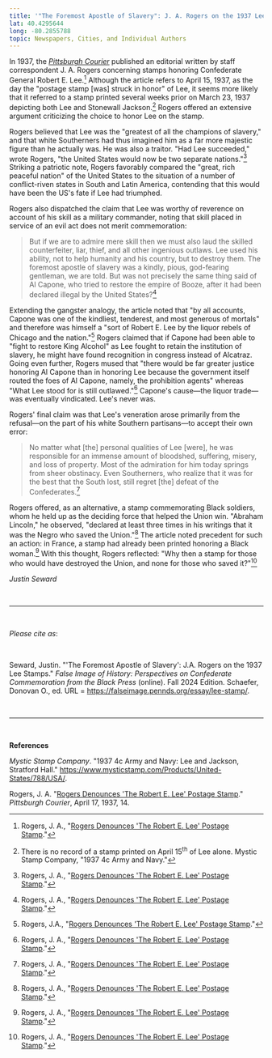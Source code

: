 ```yaml
---
title: '"The Foremost Apostle of Slavery": J. A. Rogers on the 1937 Lee Stamps'
lat: 40.4295644
long: -80.2855788
topic: Newspapers, Cities, and Individual Authors
---
```

In 1937, the *[Pittsburgh Courier](https://www.newspapers.com/paper/new-pittsburgh-courier/13418/)* published an editorial written by staff correspondent J. A. Rogers concerning stamps honoring Confederate General Robert E. Lee.[^1] Although the article refers to April 15, 1937, as the day the "postage stamp \[was] struck in honor" of Lee, it seems more likely that it referred to a stamp printed several weeks prior on March 23, 1937 depicting both Lee and Stonewall Jackson.[^2] Rogers offered an extensive argument criticizing the choice to honor Lee on the stamp.

Rogers believed that Lee was the "greatest of all the champions of slavery," and that white Southerners had thus imagined him as a far more majestic figure than he actually was. He was also a traitor. "Had Lee succeeded," wrote Rogers, "the United States would now be two separate nations."[^3] Striking a patriotic note, Rogers favorably compared the "great, rich peaceful nation" of the United States to the situation of a number of conflict-riven states in South and Latin America, contending that this would have been the US's fate if Lee had triumphed.

Rogers also dispatched the claim that Lee was worthy of reverence on account of his skill as a military commander, noting that skill placed in service of an evil act does not merit commemoration:

> But if we are to admire mere skill then we must also laud the skilled counterfeiter, liar, thief, and all other ingenious outlaws. Lee used his ability, not to help humanity and his country, but to destroy them. The foremost apostle of slavery was a kindly, pious, god-fearing gentleman, we are told. But was not precisely the same thing said of Al Capone, who tried to restore the empire of Booze, after it had been declared illegal by the United States?[^4]

Extending the gangster analogy, the article noted that "by all accounts, Capone was one of the kindliest, tenderest, and most generous of mortals" and therefore was himself a "sort of Robert E. Lee by the liquor rebels of Chicago and the nation."[^5] Rogers claimed that if Capone had been able to "fight to restore King Alcohol" as Lee fought to retain the institution of slavery, he might have found recognition in congress instead of Alcatraz. Going even further, Rogers mused that "there would be far greater justice honoring Al Capone than in honoring Lee because the government itself routed the foes of Al Capone, namely, the prohibition agents" whereas "What Lee stood for is still outlawed."[^6] Capone's cause—the liquor trade—was eventually vindicated. Lee's never was.

Rogers' final claim was that Lee's veneration arose primarily from the refusal—on the part of his white Southern partisans—to accept their own error:

> No matter what \[the] personal qualities of Lee \[were], he was responsible for an immense amount of bloodshed, suffering, misery, and loss of property. Most of the admiration for him today springs from sheer obstinacy. Even Southerners, who realize that it was for the best that the South lost, still regret \[the] defeat of the Confederates.[^7]

Rogers offered, as an alternative, a stamp commemorating Black soldiers, whom he held up as the deciding force that helped the Union win. "Abraham Lincoln," he observed, "declared at least three times in his writings that it was the Negro who saved the Union."[^8] The article noted precedent for such an action: in France, a stamp had already been printed honoring a Black woman.[^9] With this thought, Rogers reflected: "Why then a stamp for those who would have destroyed the Union, and none for those who saved it?"[^10]

*Justin Seward*

<br>

<hr>

<br>

*Please cite as*: 

<br>

Seward, Justin. "'The Foremost Apostle of Slavery': J.A. Rogers on the 1937 Lee Stamps." *False Image of History: Perspectives on Confederate Commemoration from the Black Press* (online). Fall 2024 Edition. Schaefer, Donovan O., ed. URL = https://falseimage.pennds.org/essay/lee-stamp/.

<br>

<hr>

<br>

**References**

*Mystic Stamp Company*. "1937 4c Army and Navy: Lee and Jackson, Stratford Hall." https://www.mysticstamp.com/Products/United-States/788/USA/.

Rogers, J. A. "[Rogers Denounces 'The Robert E. Lee' Postage Stamp](https://www.newspapers.com/paper/new-pittsburgh-courier/13418/)." *Pittsburgh Courier*, April 17, 1937, 14.

[^1]: Rogers, J. A., "[Rogers Denounces 'The Robert E. Lee' Postage Stamp](https://www.newspapers.com/paper/new-pittsburgh-courier/13418/)."

[^2]: There is no record of a stamp printed on April 15<sup>th</sup> of Lee alone. Mystic Stamp Company, "1937 4c Army and Navy."

[^3]: Rogers, J. A., "[Rogers Denounces 'The Robert E. Lee' Postage Stamp](https://www.newspapers.com/paper/new-pittsburgh-courier/13418/)."

[^4]: Rogers, J. A., "[Rogers Denounces 'The Robert E. Lee' Postage Stamp](https://www.newspapers.com/paper/new-pittsburgh-courier/13418/)."

[^5]: Rogers, J.A., "[Rogers Denounces 'The Robert E. Lee' Postage Stamp](https://www.newspapers.com/paper/new-pittsburgh-courier/13418/)."

[^6]: Rogers, J. A., "[Rogers Denounces 'The Robert E. Lee' Postage Stamp](https://www.newspapers.com/paper/new-pittsburgh-courier/13418/)."

[^7]: Rogers, J. A., "[Rogers Denounces 'The Robert E. Lee' Postage Stamp](https://www.newspapers.com/paper/new-pittsburgh-courier/13418/)."

[^8]: Rogers, J. A., "[Rogers Denounces 'The Robert E. Lee' Postage Stamp](https://www.newspapers.com/paper/new-pittsburgh-courier/13418/)."

[^9]: Rogers, J. A., "[Rogers Denounces 'The Robert E. Lee' Postage Stamp](https://www.newspapers.com/paper/new-pittsburgh-courier/13418/)."

[^10]: Rogers, J. A., "[Rogers Denounces 'The Robert E. Lee' Postage Stamp](https://www.newspapers.com/paper/new-pittsburgh-courier/13418/)."
